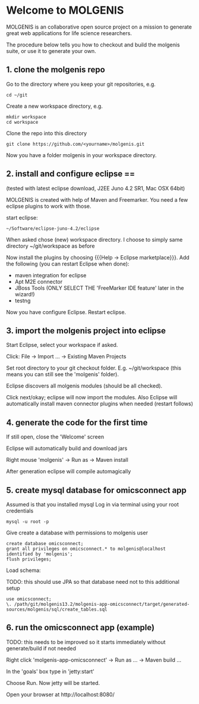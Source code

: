 # Welcome to MOLGENIS

MOLGENIS is an collaborative open source project on a mission to generate great web applications for life science researchers. 

The procedure below tells you how to checkout and build the molgenis suite, or use it to generate your own.

## 1. clone the molgenis repo

Go to the directory where you keep your git repositories, e.g.

	cd ~/git


Create a new workspace directory, e.g.

	mkdir workspace
	cd workspace


Clone the repo into this directory

	git clone https://github.com/<yourname>/molgenis.git


Now you have a folder molgenis in your workspace directory.

## 2. install and configure eclipse == 
(tested with latest eclipse download, J2EE Juno 4.2 SR1, Mac OSX 64bit)

MOLGENIS is created with help of Maven and Freemarker. You need a few eclipse plugins to work with those.

start eclipse:

	~/Software/eclipse-juno-4.2/eclipse


When asked chose (new) workspace directory. I choose to simply same directory ~/git/workspace as before

Now install the plugins by choosing {{{Help -> Eclipse marketplace}}}. 
Add the following (you can restart Eclipse when done):
* maven integration for eclipse
* Apt M2E connector
* JBoss Tools (ONLY SELECT THE 'FreeMarker IDE feature' later in the wizard!)
* testng

Now you have configure Eclipse. Restart eclipse.

## 3. import the molgenis project into eclipse

Start Eclipse, select your workspace if asked.

Click: File -> Import ... -> Existing Maven Projects 

Set root directory to your git checkout folder. E.g. ~/git/workspace
(this means you can still see the 'molgenis' folder).

Eclipse discovers all molgenis modules (should be all checked).

Click next/okay; eclipse will now import the modules. Also Eclipse will automatically install maven connector plugins when needed (restart follows)

## 4. generate the code for the first time

If still open, close the 'Welcome' screen

Eclipse will automatically build and download jars

Right mouse 'molgenis' -> Run as -> Maven install

After generation eclipse will compile automagically

## 5. create mysql database for omicsconnect app

Assumed is that you installed mysql
Log in via terminal using your root credentials

	mysql -u root -p

Give create a database with permissions to molgenis user

	create database omicsconnect;
	grant all privileges on omicsconnect.* to molgenis@localhost identified by 'molgenis';
	flush privileges;

Load schema:

TODO: this should use JPA so that database need not to this additional setup

	use omicsconnect;
	\. /path/git/molgenis13.2/molgenis-app-omicsconnect/target/generated-sources/molgenis/sql/create_tables.sql

## 6. run the omicsconnect app (example)

TODO: this needs to be improved so it starts immediately without generate/build if not needed

Right click 'molgenis-app-omicsconnect' -> Run as ... -> Maven build ...

In the 'goals' box type in 'jetty:start'

Choose Run. Now jetty will be started.

Open your browser at http://localhost:8080/
